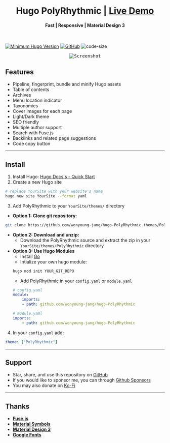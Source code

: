 <h1 align=center>Hugo PolyRhythmic | <a href="https://wonyoungjang.org/hugo-PolyRhythmic-demo/" rel="nofollow">Live Demo</a></h1>

<h4 align=center>Fast | Responsive | Material Design 3</h4>
<br>

<!-- **See documentation** here: [**Wiki**](https://github.com/wonyoung-jang/hugo-PolyRhythmic/wiki) -->

<!-- **See exampleSite** source here: [**exampleSite**](https://github.com/wonyoung-jang/hugo-PolyRhythmic-demo) -->

[![Minimum Hugo Version](https://img.shields.io/static/v1?label=min-hugo-version&message=v0.132.2&color=blue&logo=hugo)](https://github.com/gohugoio/hugo/releases/tag/v0.132.2)
[![GitHub](https://img.shields.io/github/license/wonyoung-jang/hugo-PolyRhythmic)](https://github.com/wonyoung-jang/hugo-PolyRhythmic/blob/main/LICENSE)
![code-size](https://img.shields.io/github/languages/code-size/wonyoung-jang/hugo-PolyRhythmic)

<p align="center">
  <kbd>
    <img 
      src="https://raw.githubusercontent.com/wonyoung-jang/hugo-PolyRhythmic/main/images/tn.png" 
      alt="Screenshot" 
      title="Screenshot"/>
  </kbd>
</p>

## Features

-   Pipeline, fingerprint, bundle and minify Hugo assets
-   Table of contents
-   Archives
-   Menu location indicator
-   Taxonomies
-   Cover images for each page
-   Light/Dark theme
-   SEO friendly
-   Multiple author support
-   Search with Fuse.js
-   Backlinks and related page suggestions
-   Code copy button

---

## Install

1. Install Hugo: [Hugo Docs's - Quick Start](https://gohugo.io/getting-started/quick-start/)
2. Create a new Hugo site
```bash
# replace YourSite with your website's name
hugo new site YourSite --format yaml
```
3. Add PolyRhythmic to your `YourSite/themes/` directory
- **Option 1: Clone git repository:**
```bash
git clone https://github.com/wonyoung-jang/hugo-PolyRhythmic themes/PolyRhythmic --depth=1
```
- **Option 2: Download and unzip:**
    - Download the PolyRhythmic source and extract the zip in your `YourSite/themes/PolyRhythmic` directory
- **Option 3: Use Hugo Modules**
    - Install [Go](https://go.dev/doc/install)
    - Intialize your own hugo module:
    ```bash
    hugo mod init YOUR_GIT_REPO
    ```
    - Add PolyRhythmic in your `config.yaml` or `module.yaml`
    ```yaml
    # config.yaml
    module:
        imports:
        - path: github.com/wonyoung-jang/hugo-PolyRhythmic
    
    # module.yaml
    imports:
        - path: github.com/wonyoung-jang/hugo-PolyRhythmic
    ```
4. In your `config.yaml` add:
```yaml
theme: ["PolyRhythmic"]
```

---

## Support

-   Star, share, and use this repository on [GitHub](https://github.com/wonyoung-jang/hugo-PolyRhythmic)
-   If you would like to sponsor me, you can through [Github Sponsors](https://github.com/sponsors/wonyoung-jang)
-   You may also donate on [Ko-Fi](https://ko-fi.com/wonyoung_jang)

---

## Thanks

-   [**Fuse.js**](https://github.com/krisk/fuse)
-   [**Material Symbols**](https://github.com/google/material-design-icons)
-   [**Material Design 3**](https://m3.material.io/)
-   [**Google Fonts**](https://fonts.google.com/)
